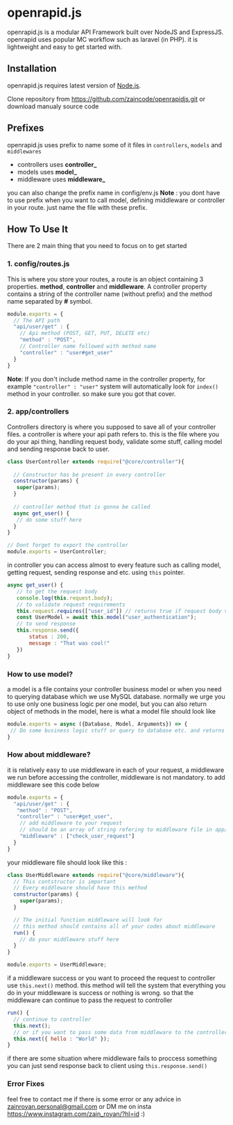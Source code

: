 # openrapid.js

openrapid.js is a modular API Framework built over NodeJS and ExpressJS. openrapid uses popular MC workflow such as laravel (in PHP). it is lightweight and easy to get started with.

## Installation

openrapid.js requires latest version of [Node.js](https://nodejs.org/).

Clone repository from https://github.com/zaincode/openrapidjs.git or download manualy source code


## Prefixes
openrapid.js uses prefix to name some of it files in `controllers`, `models` and `middlewares`
- controllers uses **controller_**
- models uses **model_**
- middleware uses **middleware_**

you can also change the prefix name in config/env.js
**Note** : you dont have to use prefix when you want to call model, defining middleware or controller in your route. just name the file with these prefix.
 
## How To Use It

There are 2 main thing that you need to focus on to get started


### 1. config/routes.js
This is where you store your routes, a route is an object containing 3 properties. **method**, **controller** and **middleware**.
A controller property contains a string of the controller name (without prefix) and the method name separated by **#** symbol. 

```javascript
module.exports = {
  // The API path
  "api/user/get" : {
    // Api method (POST, GET, PUT, DELETE etc)
    "method" : "POST",
    // Controller name followed with method name
    "controller" : "user#get_user"
  }
}
```

**Note**: If you don't include method name in the controller property, for example `"controller" : "user"` system will automatically look for `index()` method in your controller. so make sure you got that cover.
### 2. app/controllers
Controllers directory is where you supposed to save all of your controller files. a controller is where your api path refers to. this is the file where you do your api thing, handling request body, validate some stuff, calling model and sending response back to user.

```javascript
class UserController extends require("@core/controller"){
	
  // Constructor has be present in every controller
  constructor(params) {
   super(params);
  }
     
  // controller method that is gonna be called
  async get_user() {
   // do some stuff here
  }
}

// Dont forget to export the controller
module.exports = UserController;
```
in controller you can access almost to every feature such as calling model, getting request, sending response and etc. using `this` pointer.
```javascript 
async get_user() {
   // to get the request body
   console.log(this.request.body);
   // to validate request requirements
   this.request.requires(["user_id"]) // returns true if request body validated
   const UserModel = await this.model("user_authentication");
   // to send response
   this.response.send({
       status : 200,
       message : "That was cool!"
   })
}
```
### How to use model?
a model is a file contains your controller business model or when you need to querying database which we use MySQL database. normally we urge you to use only one business logic per one model, but you can also return object of methods in the model, here is what a model file should look like

```javascript
module.exports = async ({Database, Model, Arguments}) => {
 // Do some business logic stuff or query to database etc. and returns something to controller
}
```
### How about middleware?
it is relatively easy to use middleware in each of your request, a middleware we run before accessing the controller, middleware is not mandatory. to add middleware see this code below

```javascript
module.exports = {
  "api/user/get" : {
   "method" : "POST",
   "controller" : "user#get_user",
    // add middleware to your request
    // should be an array of string refering to middleware file in app/middlewares/
    "middleware" : ["check_user_request"]
  }
}
```
your middleware file should look like this :
```javascript 
class UserMiddleware extends require("@core/middleware"){
  // This contstructor is important
  // Every middleware should have this method
  constructor(params) {
    super(params);
  }

  // The initial function middleware will look for
  // this method should contains all of your codes about middleware
  run() {
    // do your middleware stuff here	
  }
}

module.exports = UserMiddleware;
```
if a middleware success or you want to proceed the request to controller use `this.next()` method. this method will tell the system that everything you do in your middleware is success or nothing is wrong. so that the middleware can continue to pass the request to controller
```javascript 
run() {
  // continue to controller
  this.next();
  // or if you want to pass some data from middleware to the controller
  this.next({ hello : "World" });
}
```
if there are some situation where middleware fails to proccess something you can just send response back to client using `this.response.send()`

### Error Fixes
feel free to contact me if there is some error or any advice in zainroyan.personal@gmail.com or DM me on insta https://www.instagram.com/zain_royan/?hl=id :)
